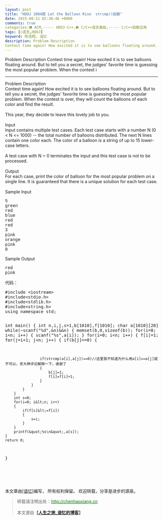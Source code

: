 ```yaml
---
layout: post
title: "HDOJ 1004题 Let the Balloon Rise  strcmp()函数"
date: 2015-08-21 02:38:46 +0800
comments: true
categories:❶ ACM,----- HDOJ-C++,❸ C/C++语言基础,----- C/C++函数应用
tags: [c语言,HDOJ]
keyword: 陈浩翔, 谙忆
description: Problem Description
Contest time again! How excited it is to see balloons floating around. But to tell you a secret, the judges' favorite time is guessing the most popular problem. When the contest i 
---
```



Problem Description
Contest time again! How excited it is to see balloons floating around. But to tell you a secret, the judges' favorite time is guessing the most popular problem. When the contest i
<!-- more -->
----------


<div class="panel_title" align="left">Problem Description</div>
<div class="panel_content">Contest time again! How excited it is to see balloons floating around. But to tell you a secret, the judges' favorite time is guessing the most popular problem. When the contest is over, they will count the balloons of each color
 and find the result.<br>
<br>
This year, they decide to leave this lovely job to you. <br>
</div>
<div class="panel_bottom"></div>
<br>
<div class="panel_title" align="left">Input</div>
<div class="panel_content">Input contains multiple test cases. Each test case starts with a number N (0 &lt; N &lt;= 1000) -- the total number of balloons distributed. The next N lines contain one color each. The color of a balloon is a string of up to 15 lower-case
 letters.<br>
<br>
A test case with N = 0 terminates the input and this test case is not to be processed.<br>
</div>
<div class="panel_bottom"></div>
<br>
<div class="panel_title" align="left">Output</div>
<div class="panel_content">For each case, print the color of balloon for the most popular problem on a single line. It is guaranteed that there is a unique solution for each test case.<br>
</div>
<div class="panel_bottom"></div>
<br>
<div class="panel_title" align="left">Sample Input</div>
<div class="panel_content">
<pre><div style="font-family:Courier New,Courier,monospace">5
green
red
blue
red
red
3
pink
orange
pink
0</div></pre>
</div>
<div class="panel_bottom"></div>
<div class="panel_title" align="left">Sample Output</div>
<div class="panel_content">
<pre><div style="font-family:Courier New,Courier,monospace">red
pink</div></pre>
</div>
<div class="panel_bottom"></div>
<div class="panel_title" align="left">代码：</div>
<div class="panel_title" align="left"><pre name="code" class="cpp">#include &lt;iostream&gt;
#include&lt;stdio.h&gt;
#include&lt;stdlib.h&gt;
#include&lt;string.h&gt;
using namespace std;

int main()
{
    int n,i,j,s=1,b[1010],f[1010];
    char a[1010][20];
    while(~scanf(&quot;%d&quot;,&amp;n)&amp;&amp;n)
    {
        memset(b,0,sizeof(b));
        for(i=0; i&lt;n; i++)
        {
            scanf(&quot;%s&quot;,a[i]);
        }
        for(i=0; i&lt;n; i++)
        {
            f[i]=1;
            for(j=i+1; j&lt;n; j++)
            {
                if(b[j]==0)
                {

                    if(strcmp(a[i],a[j])==0)//这里我不知道为什么用a[i]==a[j]就不可以，求大神评论解释一下，谢谢了
                    {
                        b[j]=1;
                        f[i]=f[i]+1;
                    }
                }
            }
        }
        int s=0;
        for(i=0; i&lt;n; i++)
        {
            if(f[s]&lt;=f[i])
            {
                s=i;
            }
        }
        printf(&quot;%s\n&quot;,a[s]);
    }
    return 0;
}
</pre><br>
<br>
</div>
<div class="panel_content">
<pre><div style="font-family:Courier New,Courier,monospace"></div></pre>
</div>


本文章由<a href="http://chenhaoxiang.cn/">[谙忆]</a>编写， 所有权利保留。 
欢迎转载，分享是进步的源泉。
<blockquote cite='陈浩翔'>
<p background-color='#D3D3D3'>转载请注明出处：<a href='http://chenhaoxiang.cn'><font color="green">http://chenhaoxiang.cn</font></a><br><br>
本文源自<strong>【<a href='http://chenhaoxiang.cn' target='_blank'>人生之旅_谙忆的博客</a>】</strong></p>
</blockquote>
